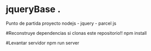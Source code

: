 # jqueryBase .
Punto de partida proyecto nodejs - jquery - parcel js

#Reconstruye dependencias si clonas este repositorio!!
npm install     

#Levantar servidor
npm run server  